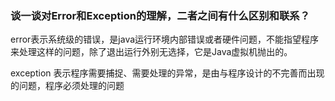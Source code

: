 ### 谈一谈对Error和Exception的理解，二者之间有什么区别和联系？

error表示系统级的错误，是java运行环境内部错误或者硬件问题，不能指望程序来处理这样的问题，除了退出运行外别无选择，它是Java虚拟机抛出的。

exception 表示程序需要捕捉、需要处理的异常，是由与程序设计的不完善而出现的问题，程序必须处理的问题

